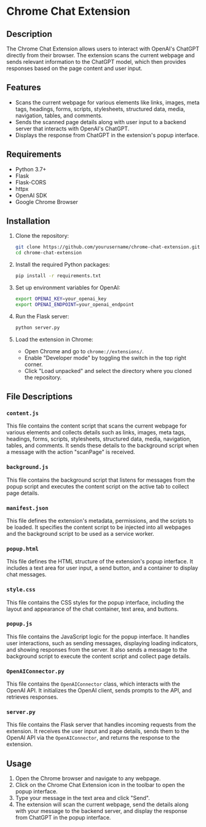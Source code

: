 # Chrome Chat Extension

## Description

The Chrome Chat Extension allows users to interact with OpenAI's ChatGPT directly from their browser. The extension scans the current webpage and sends relevant information to the ChatGPT model, which then provides responses based on the page content and user input.

## Features

- Scans the current webpage for various elements like links, images, meta tags, headings, forms, scripts, stylesheets, structured data, media, navigation, tables, and comments.
- Sends the scanned page details along with user input to a backend server that interacts with OpenAI's ChatGPT.
- Displays the response from ChatGPT in the extension's popup interface.

## Requirements

- Python 3.7+
- Flask
- Flask-CORS
- httpx
- OpenAI SDK
- Google Chrome Browser

## Installation

1. Clone the repository:
    ```sh
    git clone https://github.com/yourusername/chrome-chat-extension.git
    cd chrome-chat-extension
    ```

2. Install the required Python packages:
    ```sh
    pip install -r requirements.txt
    ```

3. Set up environment variables for OpenAI:
    ```sh
    export OPENAI_KEY=your_openai_key
    export OPENAI_ENDPOINT=your_openai_endpoint
    ```

4. Run the Flask server:
    ```sh
    python server.py
    ```

5. Load the extension in Chrome:
    - Open Chrome and go to `chrome://extensions/`.
    - Enable "Developer mode" by toggling the switch in the top right corner.
    - Click "Load unpacked" and select the directory where you cloned the repository.

## File Descriptions

### `content.js`

This file contains the content script that scans the current webpage for various elements and collects details such as links, images, meta tags, headings, forms, scripts, stylesheets, structured data, media, navigation, tables, and comments. It sends these details to the background script when a message with the action "scanPage" is received.

### `background.js`

This file contains the background script that listens for messages from the popup script and executes the content script on the active tab to collect page details.

### `manifest.json`

This file defines the extension's metadata, permissions, and the scripts to be loaded. It specifies the content script to be injected into all webpages and the background script to be used as a service worker.

### `popup.html`

This file defines the HTML structure of the extension's popup interface. It includes a text area for user input, a send button, and a container to display chat messages.

### `style.css`

This file contains the CSS styles for the popup interface, including the layout and appearance of the chat container, text area, and buttons.

### `popup.js`

This file contains the JavaScript logic for the popup interface. It handles user interactions, such as sending messages, displaying loading indicators, and showing responses from the server. It also sends a message to the background script to execute the content script and collect page details.

### `OpenAIConnector.py`

This file contains the `OpenAIConnector` class, which interacts with the OpenAI API. It initializes the OpenAI client, sends prompts to the API, and retrieves responses.

### `server.py`

This file contains the Flask server that handles incoming requests from the extension. It receives the user input and page details, sends them to the OpenAI API via the `OpenAIConnector`, and returns the response to the extension.

## Usage

1. Open the Chrome browser and navigate to any webpage.
2. Click on the Chrome Chat Extension icon in the toolbar to open the popup interface.
3. Type your message in the text area and click "Send".
4. The extension will scan the current webpage, send the details along with your message to the backend server, and display the response from ChatGPT in the popup interface.